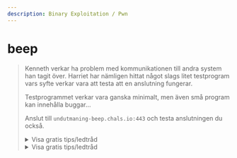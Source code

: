```yaml
---
description: Binary Exploitation / Pwn
---
```


# beep

> Kenneth verkar ha problem med kommunikationen till andra system han tagit över. Harriet har nämligen hittat något slags litet testprogram vars syfte verkar vara att testa att en anslutning fungerar.
>
> Testprogrammet verkar vara ganska minimalt, men även små program kan innehålla buggar...
>
> Anslut till `undutmaning-beep.chals.io:443` och testa anslutningen du också.
>
> <details>
>
> <summary>Visa gratis tips/ledtråd</summary>
>
> Harriet tror att det finns en buffer overflow i koden. Pröva att undersöka programmet med t.ex. `Ghidra` och `gdb` för att se ifall du kan knäcka buggen!
>
> </details>
>
> <details>
>
> <summary>Visa gratis tips/ledtråd</summary>
>
> `setup()`-funktionen kan ignoreras då den endast sätter en timer på utmaningen samt stänger av buffering på `stdin`/`stdout`/`stderr`.
>
> </details>

